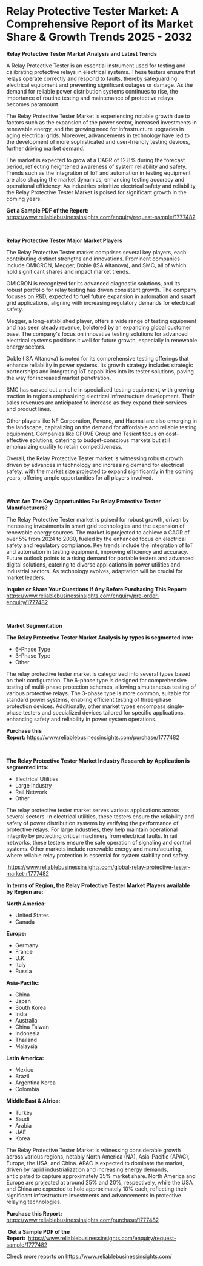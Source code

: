<p><h1>Relay Protective Tester Market: A Comprehensive Report of its Market Share & Growth Trends 2025 - 2032</h1></p><p><strong>Relay Protective Tester Market Analysis and Latest Trends</strong></p>
<p><p>A Relay Protective Tester is an essential instrument used for testing and calibrating protective relays in electrical systems. These testers ensure that relays operate correctly and respond to faults, thereby safeguarding electrical equipment and preventing significant outages or damage. As the demand for reliable power distribution systems continues to rise, the importance of routine testing and maintenance of protective relays becomes paramount.</p><p>The Relay Protective Tester Market is experiencing notable growth due to factors such as the expansion of the power sector, increased investments in renewable energy, and the growing need for infrastructure upgrades in aging electrical grids. Moreover, advancements in technology have led to the development of more sophisticated and user-friendly testing devices, further driving market demand. </p><p>The market is expected to grow at a CAGR of 12.8% during the forecast period, reflecting heightened awareness of system reliability and safety. Trends such as the integration of IoT and automation in testing equipment are also shaping the market dynamics, enhancing testing accuracy and operational efficiency. As industries prioritize electrical safety and reliability, the Relay Protective Tester Market is poised for significant growth in the coming years.</p></p>
<p><strong>Get a Sample PDF of the Report:&nbsp;</strong> <a href="https://www.reliablebusinessinsights.com/enquiry/request-sample/1777482?utm_campaign=3356&utm_medium=2&utm_source=Github&utm_content=ia&utm_term=12042025&utm_id=relay-protective-tester">https://www.reliablebusinessinsights.com/enquiry/request-sample/1777482</a></p>
<p>&nbsp;</p>
<p><strong>Relay Protective Tester Major Market Players</strong></p>
<p><p>The Relay Protective Tester market comprises several key players, each contributing distinct strengths and innovations. Prominent companies include OMICRON, Megger, Doble (ISA Altanova), and SMC, all of which hold significant shares and impact market trends.</p><p>OMICRON is recognized for its advanced diagnostic solutions, and its robust portfolio for relay testing has driven consistent growth. The company focuses on R&D, expected to fuel future expansion in automation and smart grid applications, aligning with increasing regulatory demands for electrical safety.</p><p>Megger, a long-established player, offers a wide range of testing equipment and has seen steady revenue, bolstered by an expanding global customer base. The company's focus on innovative testing solutions for advanced electrical systems positions it well for future growth, especially in renewable energy sectors.</p><p>Doble (ISA Altanova) is noted for its comprehensive testing offerings that enhance reliability in power systems. Its growth strategy includes strategic partnerships and integrating IoT capabilities into its tester solutions, paving the way for increased market penetration.</p><p>SMC has carved out a niche in specialized testing equipment, with growing traction in regions emphasizing electrical infrastructure development. Their sales revenues are anticipated to increase as they expand their services and product lines.</p><p> </p><p>Other players like NF Corporation, Povono, and Haomai are also emerging in the landscape, capitalizing on the demand for affordable and reliable testing equipment. Companies like GFUVE Group and Tesient focus on cost-effective solutions, catering to budget-conscious markets but still emphasizing quality to retain competitiveness.</p><p>Overall, the Relay Protective Tester market is witnessing robust growth driven by advances in technology and increasing demand for electrical safety, with the market size projected to expand significantly in the coming years, offering ample opportunities for all players involved.</p></p>
<p>&nbsp;</p>
<p><strong>What Are The Key Opportunities For Relay Protective Tester Manufacturers?</strong></p>
<p><p>The Relay Protective Tester market is poised for robust growth, driven by increasing investments in smart grid technologies and the expansion of renewable energy sources. The market is projected to achieve a CAGR of over 5% from 2024 to 2030, fueled by the enhanced focus on electrical safety and regulatory compliance. Key trends include the integration of IoT and automation in testing equipment, improving efficiency and accuracy. Future outlook points to a rising demand for portable testers and advanced digital solutions, catering to diverse applications in power utilities and industrial sectors. As technology evolves, adaptation will be crucial for market leaders.</p></p>
<p><strong>Inquire or Share Your Questions If Any Before Purchasing This Report:</strong> <a href="https://www.reliablebusinessinsights.com/enquiry/pre-order-enquiry/1777482?utm_campaign=3356&utm_medium=2&utm_source=Github&utm_content=ia&utm_term=12042025&utm_id=relay-protective-tester">https://www.reliablebusinessinsights.com/enquiry/pre-order-enquiry/1777482</a></p>
<p>&nbsp;</p>
<p><strong>Market Segmentation</strong></p>
<p><strong>The Relay Protective Tester Market Analysis by types is segmented into:</strong></p>
<p><ul><li>6-Phase Type</li><li>3-Phase Type</li><li>Other</li></ul></p>
<p><p>The relay protective tester market is categorized into several types based on their configuration. The 6-phase type is designed for comprehensive testing of multi-phase protection schemes, allowing simultaneous testing of various protective relays. The 3-phase type is more common, suitable for standard power systems, enabling efficient testing of three-phase protection devices. Additionally, other market types encompass single-phase testers and specialized devices tailored for specific applications, enhancing safety and reliability in power system operations.</p></p>
<p><strong>Purchase this Report:&nbsp;</strong><a href="https://www.reliablebusinessinsights.com/purchase/1777482?utm_campaign=3356&utm_medium=2&utm_source=Github&utm_content=ia&utm_term=12042025&utm_id=relay-protective-tester">https://www.reliablebusinessinsights.com/purchase/1777482</a></p>
<p>&nbsp;</p>
<p><strong>The Relay Protective Tester Market Industry Research by Application is segmented into:</strong></p>
<p><ul><li>Electrical Utilities</li><li>Large Industry</li><li>Rail Network</li><li>Other</li></ul></p>
<p><p>The relay protective tester market serves various applications across several sectors. In electrical utilities, these testers ensure the reliability and safety of power distribution systems by verifying the performance of protective relays. For large industries, they help maintain operational integrity by protecting critical machinery from electrical faults. In rail networks, these testers ensure the safe operation of signaling and control systems. Other markets include renewable energy and manufacturing, where reliable relay protection is essential for system stability and safety.</p></p>
<p><a href="https://www.reliablebusinessinsights.com/global-relay-protective-tester-market-r1777482?utm_campaign=3356&utm_medium=2&utm_source=Github&utm_content=ia&utm_term=12042025&utm_id=relay-protective-tester">&nbsp;https://www.reliablebusinessinsights.com/global-relay-protective-tester-market-r1777482</a></p>
<p><strong>In terms of Region, the Relay Protective Tester Market Players available by Region are:</strong></p>
<p>
    <p> <strong> North America: </strong>
        <ul>
            <li>United States</li>
            <li>Canada</li>
        </ul>
        </p> 
    <p> <strong> Europe: </strong>
        <ul>
            <li>Germany</li>
            <li>France</li>
            <li>U.K.</li>
            <li>Italy</li>
            <li>Russia</li>
        </ul>
        </p> 
    <p> <strong> Asia-Pacific: </strong>
        <ul>
            <li>China</li>
            <li>Japan</li>
            <li>South Korea</li>
            <li>India</li>
            <li>Australia</li>
            <li>China Taiwan</li>
            <li>Indonesia</li>
            <li>Thailand</li>
            <li>Malaysia</li>
        </ul>
        </p> 
    <p> <strong> Latin America: </strong>
        <ul>
            <li>Mexico</li>
            <li>Brazil</li>
            <li>Argentina Korea</li>
            <li>Colombia</li>
        </ul>
        </p> 
    <p> <strong> Middle East & Africa: </strong>
        <ul>
            <li>Turkey</li>
            <li>Saudi</li>
            <li>Arabia</li>
            <li>UAE</li>
            <li>Korea</li>
        </ul>
    </p>
    </p>
<p><p>The Relay Protective Tester Market is witnessing considerable growth across various regions, notably North America (NA), Asia-Pacific (APAC), Europe, the USA, and China. APAC is expected to dominate the market, driven by rapid industrialization and increasing energy demands, anticipated to capture approximately 35% market share. North America and Europe are projected at around 25% and 20%, respectively, while the USA and China are expected to hold approximately 10% each, reflecting their significant infrastructure investments and advancements in protective relaying technologies.</p></p>
<p><strong>Purchase this Report: </strong><a href="https://www.reliablebusinessinsights.com/purchase/1777482?utm_campaign=3356&utm_medium=2&utm_source=Github&utm_content=ia&utm_term=12042025&utm_id=relay-protective-tester">https://www.reliablebusinessinsights.com/purchase/1777482</a></p>
<p>&nbsp;<strong>Get a Sample PDF of the Report:&nbsp;&nbsp;</strong><a href="https://www.reliablebusinessinsights.com/enquiry/request-sample/1777482?utm_campaign=3356&utm_medium=2&utm_source=Github&utm_content=ia&utm_term=12042025&utm_id=relay-protective-tester">https://www.reliablebusinessinsights.com/enquiry/request-sample/1777482</a></p>
<p><strong></strong></p>
<p>Check more reports on <a href="https://www.reliablebusinessinsights.com/?utm_campaign=3356&utm_medium=2&utm_source=Github&utm_content=ia&utm_term=12042025&utm_id=relay-protective-tester">https://www.reliablebusinessinsights.com/</a></p>
